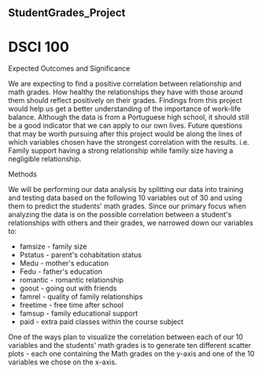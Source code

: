 ## StudentGrades_Project
# DSCI 100






Expected Outcomes and Significance

We are expecting to find a positive correlation between relationship and math grades. How healthy the relationships they have with those around them should reflect positively on their grades. Findings from this project would help us get a better understanding of the importance of work-life balance. Although the data is from a Portuguese high school, it should still be a good indicator that we can apply to our own lives. Future questions that may be worth pursuing after this project would be along the lines of which variables chosen have the strongest correlation with the results. i.e. Family support having a strong relationship while family size having a negligible relationship. 

Methods

We will be performing our data analysis by splitting our data into training and testing data based on the following 10 variables out of 30 and using them to predict the students' math grades. Since our primary focus when analyzing the data is on the possible correlation between a student's relationships with others and their grades, we narrowed down our variables to:

- famsize - family size 
- Pstatus - parent's cohabitation status 
- Medu - mother's education 
- Fedu - father's education 
- romantic - romantic relationship
- goout - going out with friends 
- famrel - quality of family relationships
- freetime - free time after school 
- famsup - family educational support 
- paid - extra paid classes within the course subject

One of the ways plan to visualize the correlation between each of our 10 variables and the students' math grades is to generate ten different scatter plots - each one containing the Math grades on the y-axis and one of the 10 variables we chose on the x-axis. 
